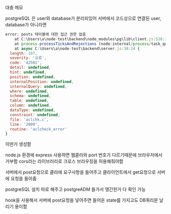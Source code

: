 대충 메모

postgreSQL 은 user와 database가 분리되있어 서버에서 코드상으로 연결된 user, database가 아니라면

```javascript
error: posts 테이블에 대한 접근 권한 없음
    at C:\Users\a\node-test\backend\node_modules\pg\lib\client.js:526:17
    at process.processTicksAndRejections (node:internal/process/task_queues:95:5)
    at async C:\Users\a\node-test\backend\server.js:38:24 {
  length: 107,
  severity: '오류',
  code: '42501',
  detail: undefined,
  hint: undefined,
  position: undefined,
  internalPosition: undefined,
  internalQuery: undefined,
  where: undefined,
  schema: undefined,
  table: undefined,
  column: undefined,
  dataType: undefined,
  constraint: undefined,
  file: 'aclchk.c',
  line: '2809',
  routine: 'aclcheck_error'
}
```

이딴거 생성함

node.js 환경에 express 사용하면 웹클라와 port 번호가 다르기때문에 브라우저에서 거부함
cors라는 라이브러리로 크로스 브라우징을 허용해줘야함

서버에서 post요청으로 클라에 요구사항을 들어주고
클라이언트에서 get요청으로 서버에 요청을 들어줌

postgreSQL 설치 따로 해주고 postgreADM 들가서 앵간한거 다 확인 가능

hook을 사용해서 서버에 post요청을 넣어주면 들어온 state를 가지고도 DB쿼리문 날리기 용이함
